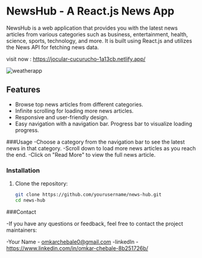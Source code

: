 


# NewsHub - A React.js News App

NewsHub is a web application that provides you with the latest news articles from various categories such as business, entertainment, health, science, sports, technology, and more. It is built using React.js and utilizes the News API for fetching news data.

visit now  : https://jocular-cucurucho-1a13cb.netlify.app/

![weatherapp](https://github.com/Chebaleomkar/weather-app/assets/122032936/a8a51104-1376-4b36-bef6-188b3fb26a7b)

## Features

- Browse top news articles from different categories.
- Infinite scrolling for loading more news articles.
- Responsive and user-friendly design.
- Easy navigation with a navigation bar.
   Progress bar to visualize loading progress.

 ###Usage
-Choose a category from the navigation bar to see the latest news in that category.
-Scroll down to load more news articles as you reach the end.
-Click on "Read More" to view the full news article.

### Installation

1. Clone the repository:

   ```sh
   git clone https://github.com/yourusername/news-hub.git
   cd news-hub
   
###Contact

-If you have any questions or feedback, feel free to contact the project maintainers:

-Your Name - omkarchebale0@gmail.com
-linkedIn - https://www.linkedin.com/in/omkar-chebale-8b251726b/

